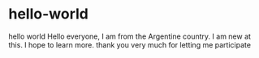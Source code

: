 # hello-world
hello world
Hello everyone, I am from the Argentine country. I am new at this. I hope to learn more. thank you very much for letting me participate
